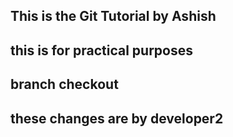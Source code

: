 ## This is the Git Tutorial by Ashish
## this is for practical purposes
## branch checkout
## these changes are by developer2